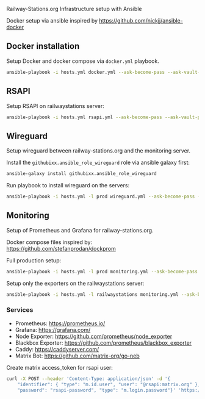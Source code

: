 Railway-Stations.org Infrastructure setup with Ansible

Docker setup via ansible inspired by https://github.com/nickjj/ansible-docker

## Docker installation

Setup Docker and docker compose via `docker.yml` playbook.

```sh
ansible-playbook -i hosts.yml docker.yml --ask-become-pass --ask-vault-pass
```

## RSAPI

Setup RSAPI on railwaystations server:

```sh
ansible-playbook -i hosts.yml rsapi.yml --ask-become-pass --ask-vault-pass
```

## Wireguard

Setup wireguard between railway-stations.org and the monitoring server.

Install the `githubixx.ansible_role_wireguard` role via ansible galaxy first:

```sh
ansible-galaxy install githubixx.ansible_role_wireguard
```

Run playbook to install wireguard on the servers:

```sh
ansible-playbook -i hosts.yml -l prod wireguard.yml --ask-become-pass --ask-vault-pass
```

## Monitoring

Setup of Prometheus and Grafana for railway-stations.org.

Docker compose files inspired by: https://github.com/stefanprodan/dockprom

Full production setup:

```sh
ansible-playbook -i hosts.yml -l prod monitoring.yml --ask-become-pass --ask-vault-pass
```

Setup only the exporters on the railwaystations server:

```sh
ansible-playbook -i hosts.yml -l railwaystations monitoring.yml --ask-become-pass --ask-vault-pass
```

### Services

- Prometheus: https://prometheus.io/
- Grafana: https://grafana.com/
- Node Exporter: https://github.com/prometheus/node_exporter
- Blackbox Exporter: https://github.com/prometheus/blackbox_exporter
- Caddy: https://caddyserver.com/
- Matrix Bot: https://github.com/matrix-org/go-neb

Create matrix access_token for rsapi user:

```sh
curl -X POST --header 'Content-Type: application/json' -d '{
    "identifier": { "type": "m.id.user", "user": "@rsapi:matrix.org" },
    "password": "rsapi-password", "type": "m.login.password"}' 'https://matrix.org/_matrix/client/r0/login'
```